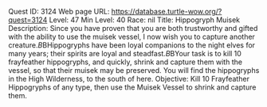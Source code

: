 Quest ID: 3124
Web page URL: https://database.turtle-wow.org/?quest=3124
Level: 47
Min Level: 40
Race: nil
Title: Hippogryph Muisek
Description: Since you have proven that you are both trustworthy and gifted with the ability to use the muisek vessel, I now wish you to capture another creature.$B$BHippogryphs have been loyal companions to the night elves for many years; their spirits are loyal and steadfast.$B$BYour task is to kill 10 frayfeather hippogryphs, and quickly, shrink and capture them with the vessel, so that their muisek may be preserved. You will find the hippogryphs in the High Wilderness, to the south of here. 
Objective: Kill 10 Frayfeather Hippogryphs of any type, then use the Muisek Vessel to shrink and capture them.
